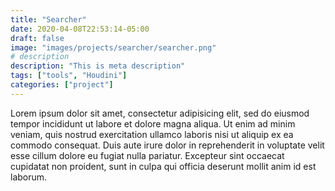 ```yaml
---
title: "Searcher"
date: 2020-04-08T22:53:14-05:00
draft: false
image: "images/projects/searcher/searcher.png"
# description
description: "This is meta description"
tags: ["tools", "Houdini"]
categories: ["project"]
---
```


Lorem ipsum dolor sit amet, consectetur adipisicing elit, sed do eiusmod tempor incididunt ut labore
et dolore magna aliqua. Ut enim ad minim veniam, quis nostrud exercitation ullamco laboris nisi ut aliquip
ex ea commodo consequat. Duis aute irure dolor in reprehenderit in voluptate velit esse cillum dolore eu
fugiat nulla pariatur. Excepteur sint occaecat cupidatat non proident, sunt in culpa qui officia deserunt
mollit anim id est laborum.
